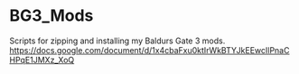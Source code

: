 # BG3_Mods
Scripts for zipping and installing my Baldurs Gate 3 mods.
https://docs.google.com/document/d/1x4cbaFxu0ktIrWkBTYJkEEwcIlPnaCHPqE1JMXz_XoQ
